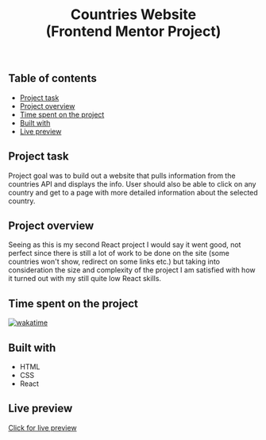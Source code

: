 <h1 align="center">
  Countries Website
  <br>
  (Frontend Mentor Project)
</h1>
<br>


## Table of contents
- [Project task](#project-task)
- [Project overview](#project-overview)
- [Time spent on the project](#time-spent-on-the-project)
- [Built with](#built-with)
- [Live preview](#live-preview)


## Project task
Project goal was to build out a website that pulls information from the countries API and displays the info. User should also be able to click on any country and get to a page with more detailed information about the selected country.

## Project overview
Seeing as this is my second React project I would say it went good, not perfect since there is still a lot of work to be done on the site (some countries won't show, redirect on some links etc.) but taking into consideration the size and complexity of the project I am satisfied with how it turned out with my still quite low React skills.

## Time spent on the project
[![wakatime](https://wakatime.com/badge/user/221cdb16-58a4-49ad-833d-8f3db44055f4/project/d32d8502-5b9e-4a72-a578-c7e132f1cbc9.svg)](https://wakatime.com/badge/user/221cdb16-58a4-49ad-833d-8f3db44055f4/project/d32d8502-5b9e-4a72-a578-c7e132f1cbc9)

## Built with
- HTML
- CSS
- React

## Live preview
[Click for live preview](https://countries-website-weld.vercel.app/)

